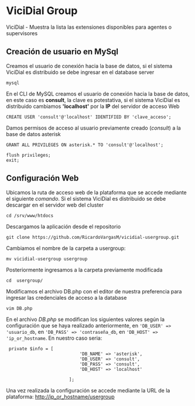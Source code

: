 # ViciDial Group
ViciDial - Muestra la lista las extensiones disponibles para agentes o supervisores

## Creación de usuario en MySql
Creamos el usuario de conexión hacia la base de datos, si el sistema ViciDial es distribuido se debe ingresar en el database server

```
mysql
```
En el CLI de MySQL creamos el usuario de conexión hacia la base de datos, en este caso es **consult**, la clave es potestativa, si el sistema ViciDial es distribuido cambiamos **'localhost'** por la **IP** del servidor de acceso Web
```
CREATE USER 'consult'@'localhost' IDENTIFIED BY 'clave_acceso';
```

Damos permisos de acceso al usuario previamente creado (*consult*) a la base de datos asterisk
```
GRANT ALL PRIVILEGES ON asterisk.* TO 'consult'@'localhost';
```
```
flush privileges;
exit;
```

## Configuración Web

Ubicamos la ruta de acceso web de la plataforma que se accede mediante el siguiente *comando*. Si el sistema ViciDial es distribuido se debe descargar en el servidor web del cluster

```
cd /srv/www/htdocs
```

Descargamos la aplicación desde el repositorio 

```
git clone https://github.com/RicardoVargasM/vicidial-usergroup.git
```
Cambiamos el nombre de la carpeta a usergroup:

```
mv vicidial-usergroup usergroup
```
Posteriormente ingresamos a la carpeta previamente modificada
```
cd  usergroup/
```

Modificamos el archivo DB.php con el editor de nuestra preferencia para ingresar las credenciales de acceso a la database
```
vim DB.php
```
En el archivo *DB.php* se modifican los siguientes valores según la configuración que se haya realizado anteriormente, en `'DB_USER' => 'usuario_db`, en `'DB_PASS' => 'contraseña_db`, en `'DB_HOST' => 'ip_or_hostname`. En nuestro caso seria:
```
 private $info = [
                            'DB_NAME' => 'asterisk',
                            'DB_USER' => 'consult',
                            'DB_PASS' => 'consult',
							'DB_HOST' => 'localhost'

                        ];
```

Una vez realizada la configuración se accede mediante la URL de la plataforma: [http://ip_or_hostname/usergroup](http://ip_or_hostname/usergroup)
